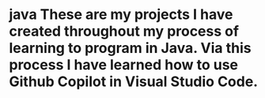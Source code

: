 # java These are my projects I have created throughout my process of learning to program in Java. Via this process I have learned how to use Github Copilot in Visual Studio Code. 
